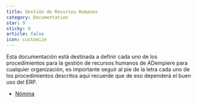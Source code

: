 ```yaml
---
title: Gestión de Recursos Humanos
category: Documentation
star: 9
sticky: 9
article: false
icon: customize
---
```


Esta documentación está destinada a definir cada uno de los procedimientos para la gestión de recursos humanos de ADempiere para cualquier organización, es importante seguir al pie de la letra cada uno de los procedimientos descritos aquí recuerde que de eso dependerá el buen uso del ERP.

- [Nómina](payroll)
